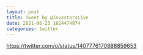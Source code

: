 ```yaml
--- 
layout: post 
title: Tweet by @InvestorsLive 
date: 2021-06-23 1624474974 
categories: twitter 
--- 
```

https://twitter.com/o/status/1407776170888859653